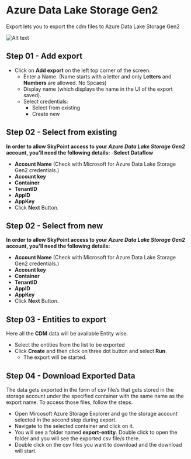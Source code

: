 # Azure Data Lake Storage Gen2

Export lets you to export the cdm files to Azure Data Lake Storage Gen2

![Alt text](https://github.com/skypointcloud/platform/blob/master/docs/doc_snippets/AzureDataLakeGen2_Export.PNG)

## Step 01 - Add export

- Click on **Add export** on the left top corner of the screen.
    - Enter a Name. (Name starts with a letter and only **Letters** and **Numbers** are allowed. No Spcaes)
    - Display name (which displays the name in the UI of the export saved).
    - Select credentials:
      - Select from existing
      - Create new

## Step 02 - Select from existing
**In order to allow SkyPoint access to your _Azure Data Lake Storage Gen2_ account, you'll need the following details:**
-**Select Dataflow**
- **Account Name** (Check with Microsoft for Azure Data Lake Storage Gen2 credentials.)
- **Account key**
- **Container**
- **TenantID**
- **AppID**
- **AppKey**
- Click **Next** Button.

## Step 02 - Select from new
**In order to allow SkyPoint access to your _Azure Data Lake Storage Gen2_ account, you'll need the following details:**
- **Account Name** (Check with Microsoft for Azure Data Lake Storage Gen2 credentials.)
- **Account key**
- **Container**
- **TenantID**
- **AppID**
- **AppKey**
- Click **Next** Button.

## Step 03 - Entities to export
Here all the **CDM** data will be available Entity wise.
- Select the entities from the list to be exported
- Click **Create** and then click on three dot button and select **Run**.
    - The export will be started.

## Step 04 - Download Exported Data
The data gets exported in the form of csv file/s that gets stored in the storage account under the specified container with the same name as the export name. To access those files, follow the steps.

- Open Mircosoft Azure Storage Explorer and go the storage account selected in the second step during export.
- Navigate to the selected container and click on it.
- You will see a folder named **export-entity**. Double click to open the folder and you will see the exported csv file/s there.
- Double click on the csv files you want to download and the download will start.
